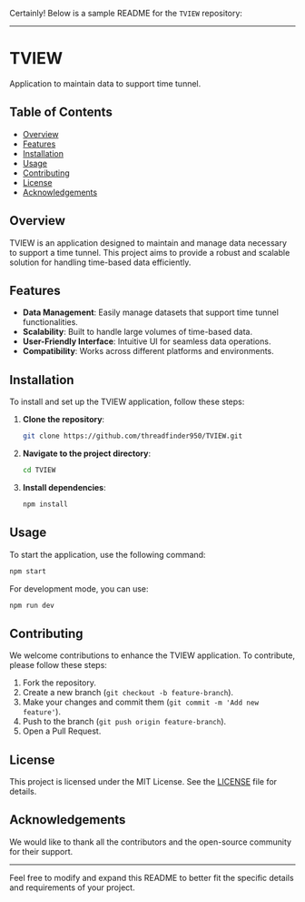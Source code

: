 Certainly! Below is a sample README for the `TVIEW` repository:

---

# TVIEW

Application to maintain data to support time tunnel.

## Table of Contents

- [Overview](#overview)
- [Features](#features)
- [Installation](#installation)
- [Usage](#usage)
- [Contributing](#contributing)
- [License](#license)
- [Acknowledgements](#acknowledgements)

## Overview

TVIEW is an application designed to maintain and manage data necessary to support a time tunnel. This project aims to provide a robust and scalable solution for handling time-based data efficiently.

## Features

- **Data Management**: Easily manage datasets that support time tunnel functionalities.
- **Scalability**: Built to handle large volumes of time-based data.
- **User-Friendly Interface**: Intuitive UI for seamless data operations.
- **Compatibility**: Works across different platforms and environments.

## Installation

To install and set up the TVIEW application, follow these steps:

1. **Clone the repository**:
    ```bash
    git clone https://github.com/threadfinder950/TVIEW.git
    ```
2. **Navigate to the project directory**:
    ```bash
    cd TVIEW
    ```
3. **Install dependencies**:
    ```bash
    npm install
    ```

## Usage

To start the application, use the following command:

```bash
npm start
```

For development mode, you can use:

```bash
npm run dev
```

## Contributing

We welcome contributions to enhance the TVIEW application. To contribute, please follow these steps:

1. Fork the repository.
2. Create a new branch (`git checkout -b feature-branch`).
3. Make your changes and commit them (`git commit -m 'Add new feature'`).
4. Push to the branch (`git push origin feature-branch`).
5. Open a Pull Request.

## License

This project is licensed under the MIT License. See the [LICENSE](LICENSE) file for details.

## Acknowledgements

We would like to thank all the contributors and the open-source community for their support.

---

Feel free to modify and expand this README to better fit the specific details and requirements of your project.
